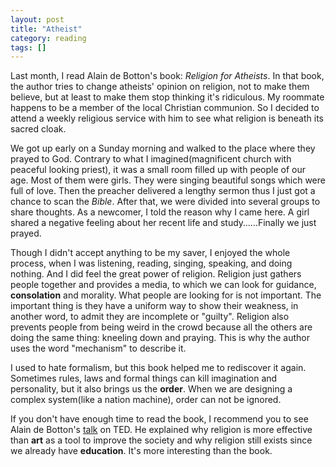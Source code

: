 ```yaml
---
layout: post
title: "Atheist"
category: reading
tags: []
---
```


Last month, I read Alain de Botton's book: *Religion for Atheists*. In that book, the author tries to change atheists' opinion on religion, not to make them believe, but at least to make them stop thinking it's ridiculous. My roommate happens to be a member of the local Christian communion. So I decided to attend a weekly religious service with him to see what religion is beneath its sacred cloak.


We got up early on a Sunday morning and walked to the place where they prayed to God. Contrary to what I imagined(magnificent church with peaceful looking priest), it was a small room filled up with people of our age. Most of them were girls. They were singing beautiful songs which were full of love. Then the preacher delivered a lengthy sermon thus I just got a chance to scan the *Bible*. After that, we were divided into several groups to share thoughts. As a newcomer, I told the reason why I came here. A girl shared a negative feeling about her recent life and study……Finally we just prayed. 


Though I didn't accept anything to be my saver, I enjoyed the whole process, when I was listening, reading, singing, speaking, and doing nothing. And I did feel the great power of religion. Religion just gathers people together and provides a media, to which we can look for guidance, **consolation** and morality. What people are looking for is not important. The important thing is they have a uniform way to show their weakness, in another word, to admit they are incomplete or "guilty". Religion also prevents people from being weird in the crowd because all the others are doing the same thing: kneeling down and praying. This is why the author uses the word "mechanism" to describe it.


I used to hate formalism, but this book helped me to rediscover it again. Sometimes rules, laws and formal things can kill imagination and personality, but it also brings us the **order**. When we are designing a complex system(like a nation machine), order can not be ignored.


If you don't have enough time to read the book, I recommend you to see Alain de Botton's [talk](http://www.ted.com/talks/alain_de_botton_atheism_2_0.html) on TED. He explained why religion is more effective than **art** as a tool to improve the society and why religion still exists since we already have **education**. It's more interesting than the book.